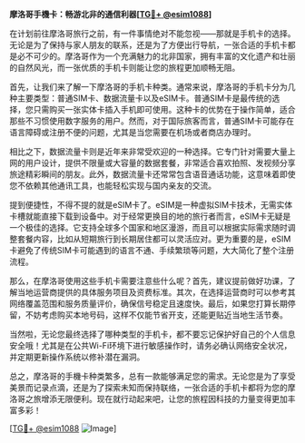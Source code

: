 **摩洛哥手機卡：畅游北非的通信利器[[TG💪+ @esim1088](https://t.me/s/esim1088)]**

在计划前往摩洛哥旅行之前，有一件事情绝对不能忽视——那就是手机卡的选择。无论是为了保持与家人朋友的联系，还是为了方便出行导航，一张合适的手机卡都是必不可少的。摩洛哥作为一个充满魅力的北非国家，拥有丰富的文化遗产和壮丽的自然风光，而一张优质的手机卡则能让您的旅程更加顺畅无阻。

首先，让我们来了解一下摩洛哥的手机卡种类。通常来说，摩洛哥的手机卡分为几种主要类型：普通SIM卡、数据流量卡以及eSIM卡。普通SIM卡是最传统的选择，您只需购买一张实体卡插入手机即可使用。这种卡的优势在于操作简单，适合那些不习惯使用数字服务的用户。然而，对于国际旅客而言，普通SIM卡可能存在语言障碍或注册不便的问题，尤其是当您需要在机场或者商店办理时。

相比之下，数据流量卡则是近年来非常受欢迎的一种选择。它专门针对需要大量上网的用户设计，提供不限量或大容量的数据套餐，非常适合喜欢拍照、发视频分享旅途精彩瞬间的朋友。此外，数据流量卡还常常包含语音通话功能，这意味着即使您不依赖其他通讯工具，也能轻松实现与国内亲友的交流。

提到便捷性，不得不提的就是eSIM卡了。eSIM是一种虚拟SIM卡技术，无需实体卡槽就能直接下载到设备中。对于经常更换目的地的旅行者而言，eSIM卡无疑是一个极佳的选择。它支持全球多个国家和地区漫游，而且可以根据实际需求随时调整套餐内容，比如从短期旅行到长期居住都可以灵活应对。更为重要的是，eSIM卡避免了传统SIM卡可能遇到的语言不通、手续繁琐等问题，大大简化了整个注册流程。

那么，在摩洛哥使用这些手机卡需要注意些什么呢？首先，建议提前做好功课，了解当地运营商提供的具体服务项目及资费标准。其次，在选择运营商时可以参考其网络覆盖范围和服务质量评价，确保信号稳定且速度快。最后，如果您打算长期停留，不妨考虑购买本地号码，这样不仅能节省开支，还能更贴近当地生活节奏。

当然啦，无论您最终选择了哪种类型的手机卡，都不要忘记保护好自己的个人信息安全哦！尤其是在公共Wi-Fi环境下进行敏感操作时，请务必确认网络安全状况，并定期更新操作系统以修补潜在漏洞。

总之，摩洛哥的手機卡种类繁多，总有一款能够满足您的需求。无论您是为了享受美景而记录点滴，还是为了探索未知而保持联络，一张合适的手机卡都将为您的摩洛哥之旅增添无限便利。现在就行动起来吧，让您的旅程因科技的力量变得更加丰富多彩！

[[TG💪+ @esim1088](https://t.me/s/esim1088) ![Image](https://i.postimg.cc/4NQfJmqS/Snipaste-2025-05-13-00-14-12.png)]